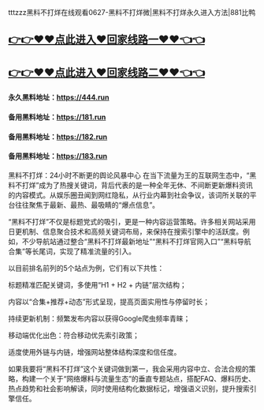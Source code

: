 tttzzz黑料不打烊在线观看0627-黑料不打烊微|黑料不打烊永久进入方法|881比鸭

## [👉👉♥♥点此进入♥回家线路一♥♥👈👈](https://unpkg.com/182run/index.html)
## [👉👉♥♥点此进入♥回家线路二♥♥👈👈](https://unpkg.com/182-1run/index.html)

#### 永久黑料地址：https://444.run
#### 备用黑料地址：https://181.run
#### 备用黑料地址：https://182.run
#### 备用黑料地址：https://183.run

黑料不打烊：24小时不断更的舆论风暴中心
在当下流量为王的互联网生态中，“黑料不打烊”成为了热搜关键词，背后代表的是一种全年无休、不间断更新爆料资讯的内容模式。从娱乐圈丑闻到网红隐私，从行业内幕到社会争议，该词所关联的平台往往聚焦于最新、最热、最吸睛的“爆点信息”。

“黑料不打烊”不仅是标题党式的吸引，更是一种内容运营策略。许多相关网站采用日更机制、信息聚合技术和高频关键词布局，来保持在搜索引擎中的活跃度。例如，不少导航站通过整合“黑料不打烊最新地址”“黑料不打烊官网入口”“黑料导航合集”等长尾词，实现了精准流量的引入。

以目前排名前列的5个站点为例，它们有以下共性：

标题精准匹配关键词，多使用“H1 + H2 + 内链”层次结构；

内容以“合集+推荐+动态”形式呈现，提高页面实用性与停留时长；

持续更新机制：频繁发布内容以获得Google爬虫频率青睐；

移动端优化出色：符合移动优先索引政策；

适度使用外链与内链，增强网站整体结构深度和信任度。

如果我要将“黑料不打烊”这个关键词做到第一，我会采用内容中立、合法合规的策略，构建一个关于“网络爆料与流量生态”的垂直专题站点，搭配FAQ、爆料历史、热点趋势和社会影响解读，同时使用结构化数据标记，增强语义识别，提升搜索引擎信任。
